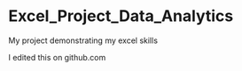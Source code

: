 # Excel_Project_Data_Analytics
 My project demonstrating my excel skills

I edited this on github.com
